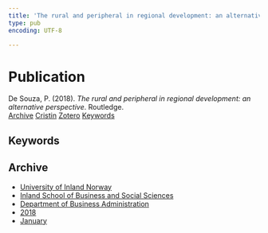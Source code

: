 ```yaml
---
title: 'The rural and peripheral in regional development: an alternative perspective'
type: pub
encoding: UTF-8

---
```

<h1>Publication</h1>
<article id="csl-bib-container-II3EA9P8" class="csl-bib-container">
  <div class="csl-bib-body"> <div class="csl-entry">De Souza, P. (2018). <i>The rural and peripheral in regional development: an alternative perspective</i>. Routledge.</div> </div>
  <div class="csl-bib-buttons">
    <a href="#taxonomy-article-II3EA9P8" alt="archive" class="csl-bib-button">Archive</a>
    <a href="https://app.cristin.no/results/show.jsf?id=1551698" alt="Cristin" class="csl-bib-button">Cristin</a>
    <a href="http://zotero.org/groups/5881554/items/II3EA9P8" alt="Zotero" class="csl-bib-button">Zotero</a>
    <a href="#keywords-article-II3EA9P8" alt="keywords" class="csl-bib-button">Keywords</a>
  </div>
  <div id="csl-bib-meta-container-II3EA9P8"></div>
</article>
<div id="csl-bib-meta-II3EA9P8" class="csl-bib-meta">
  <article id="keywords-article-II3EA9P8" class="keywords-article">
    <h1>Keywords</h1>
    
  </article>
  <article id="taxonomy-article-II3EA9P8" class="taxonomy-article">
    <h1>Archive</h1>
    <ul>
      <li><a href="{{< params subfolder >}}en/archive/?key=3DCRN523">University of Inland Norway</a></li>
      <li><a href="{{< params subfolder >}}en/archive/?key=DU8Q9LN9">Inland School of Business and Social Sciences</a></li>
      <li><a href="{{< params subfolder >}}en/archive/?key=3IQA89I8">Department of Business Administration</a></li>
      <li><a href="{{< params subfolder >}}en/archive/?key=J22GWYYH">2018</a></li>
      <li><a href="{{< params subfolder >}}en/archive/?key=BUPQKJF7">January</a></li>
    </ul>
  </article>
</div>

